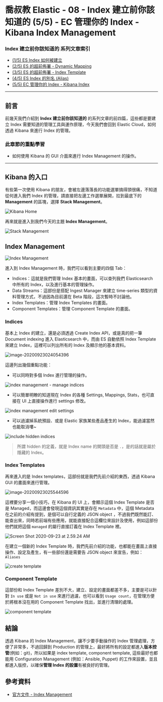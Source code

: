 # 喬叔教 Elastic - 08 - Index 建立前你該知道的 (5/5) - EC 管理你的 Index - Kibana Index Management

### **Index 建立前你該知道的** 系列文章索引

- [(1/5) ES Index 如何被建立](https://ithelp.ithome.com.tw/articles/10236906)
- [(2/5) ES 的超前佈署 - Dynamic Mapping](https://ithelp.ithome.com.tw/articles/10238283)
- [(3/5) ES 的超前佈署 - Index Template](https://ithelp.ithome.com.tw/articles/10239736)
- [(4/5) ES Index 的別名 (Alias)](https://ithelp.ithome.com.tw/articles/10241035)
- [(5/5) EC 管理你的 Index - Kibana Index](https://ithelp.ithome.com.tw/articles/10242398)

---

## 前言

前幾天我們介紹到 **Index 建立前你該知道的** 的系列文章的前四篇，這些都是要建立 Index 需要知道的管理工具與運作原理，今天我們會回到 Elastic Cloud，如何透過 Kibana 來進行 Index 的管理。

### 此章節的重點學習

- 如何使用 Kibana 的 GUI 介面來進行 Index Management 的操作。

---

## Kibana 的入口

有些第一次使用 Kibana 的朋友，會被左邊落落長的功能選單搞得頭很痛，不知道從何進入我們 Index 的管理，請直接把左邊工作選單展開，拉到最底下的 **Management** 的區塊，選擇 **Stack Management**。

![Kibana Home](https://i.imgur.com/6QUx6TG.png)

再來就是進入到我們今天的主題 **Index Management**。

![Stack Management](https://i.imgur.com/Q7tnNrv.png)



## Index Management

![Index Management](https://i.imgur.com/tY5Tpu2.png)

進入到 Index Management 時，我們可以看到主要的四個 Tab：

- Indices：這就是我們管理 Index 基本的畫面，可以查列我們 Elasticsearch 中所有的 Index，以及進行基本的管理操作。
- Data Streams：這部份是搭配 Ingest Manager 來建立 time-series 類型的資料管理方式，不過因為目前還在 Beta 階段，這次暫時不討論他。
- Index Templates：管理 Index Templates 的畫面。
- Component Templates：管理 Component Template 的畫面。

### Indices

基本上 Index 的建立，還是必須透過 Create Index API，或是真的把一筆 Document indexing 進入 Elasticsearch 中，而由 ES 自動依照 Index Template 來建立 Index，這裡可以列出所有的 Index 及顯示他的基本資料。

![image-20200923024054396](https://i.imgur.com/cHQuboF.png)



這邊列出幾個重點功能：

- 可以同時對多個 Index 進行管理的操作。

![index management - manage indices](https://i.imgur.com/FhucpSA.png)

- 可以簡單明瞭的知道現在 Index 的各種 Settings, Mappings, Stats，也可直接在 UI 上直接操作進行 settings 修改。

![index management edit settings](https://i.imgur.com/HhCt8sq.png)

- 可以過濾掉系統預設、或是 Elastic 家族某些產品產生的 Index，能過濾當然也能取消嘍~

![include hidden indices](https://i.imgur.com/mGSqLaX.png)

> 所謂 hidden 的定義，就是 Index name 的開頭是否是 `.`，是的話就是屬於隱藏的 Index。



### Index Templates

再來進入的是 Index templates，這部份就是我們先前介紹的東西，透過 Kibana GUI 的畫面來進行管理。

![image-20200923025544596](https://i.imgur.com/5sBot0Q.png)

這裡要分享一個小技巧，在 Kibana 的 UI 上，會顯示這個 Index Template 是否是 Managed，而這邊會發現這個資訊其實是存在 `Metadata` 中，這個 Metadata 在之前的介紹有提到，是個可以自行定義的 JSON object ，不過我們既然能訂、能查出來，同時若前端有些應用，就能直接配合這欄位來設計及使用，例如這部份他們就把這個 `managed` 的屬行直接訂義在 Index Template 裡。

![Screen Shot 2020-09-23 at 2.59.24 AM](https://i.imgur.com/qVvDS0S.png)



在建立一個新的 Index Template 時，我們先前介紹的功能，也都能在畫面上直接操作、設定及產生，有一些部份還是需要告 JSON object 來宣告，例如：`Aliases`

![create template](https://i.imgur.com/0q89Jt2.png)



### Component Template

這部份和 Index Template 差別不大，建立、設定的畫面都差不多，主要是可以針對 `In use` 或是 `Not in use` 來進行過濾，也可以看到 `Usage count`，在管理方便於將根本沒在用的 Component Template 找出，並進行清理的處理。

![component template](https://i.imgur.com/vMygCLQ.png)



## 結論

透過 Kibana 的 Index Management，讓不少要手動操作的 Index 管理處理，方便了非常多，不過回歸到 Production 的管理上，最好將所有的設定都進入**版本控管**(例如：git)，所以如果是 index template, component template, 這些最好也都能用 Configuration Management (例如：Ansible, Puppet) 的工作來設置，並且都進入版控，以確保**管理 Index 的設置**有被良好的管理。



## 參考資料

- [官方文件 - Index Management](https://www.elastic.co/guide/en/kibana/7.9/managing-indices.html)



